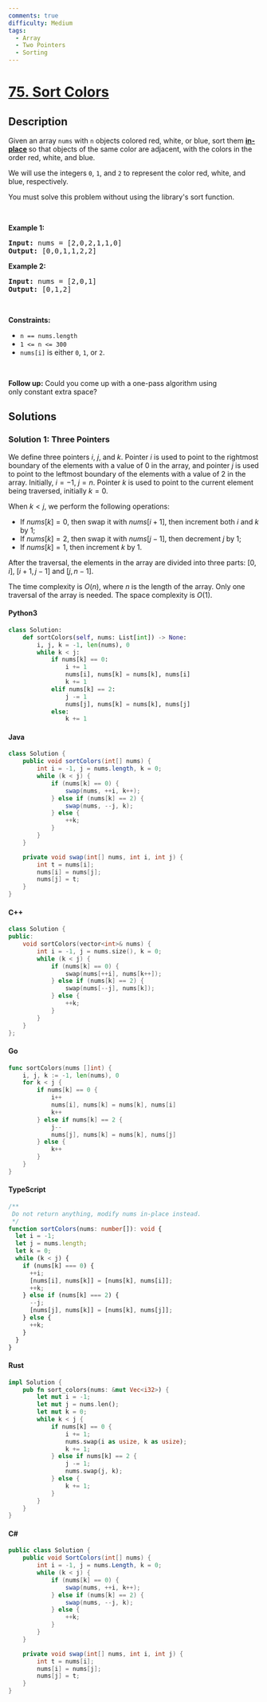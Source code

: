 ```yaml
---
comments: true
difficulty: Medium
tags:
  - Array
  - Two Pointers
  - Sorting
---
```


<!-- problem:start -->

# [75. Sort Colors](https://leetcode.com/problems/sort-colors)

## Description

<!-- description:start -->

<p>Given an array <code>nums</code> with <code>n</code> objects colored red, white, or blue, sort them <strong><a href="https://en.wikipedia.org/wiki/In-place_algorithm" target="_blank">in-place</a> </strong>so that objects of the same color are adjacent, with the colors in the order red, white, and blue.</p>

<p>We will use the integers <code>0</code>, <code>1</code>, and <code>2</code> to represent the color red, white, and blue, respectively.</p>

<p>You must solve this problem without using the library&#39;s sort function.</p>

<p>&nbsp;</p>
<p><strong class="example">Example 1:</strong></p>

<pre>
<strong>Input:</strong> nums = [2,0,2,1,1,0]
<strong>Output:</strong> [0,0,1,1,2,2]
</pre>

<p><strong class="example">Example 2:</strong></p>

<pre>
<strong>Input:</strong> nums = [2,0,1]
<strong>Output:</strong> [0,1,2]
</pre>

<p>&nbsp;</p>
<p><strong>Constraints:</strong></p>

<ul>
	<li><code>n == nums.length</code></li>
	<li><code>1 &lt;= n &lt;= 300</code></li>
	<li><code>nums[i]</code> is either <code>0</code>, <code>1</code>, or <code>2</code>.</li>
</ul>

<p>&nbsp;</p>
<p><strong>Follow up:</strong>&nbsp;Could you come up with a one-pass algorithm using only&nbsp;constant extra space?</p>

<!-- description:end -->

## Solutions

<!-- solution:start -->

### Solution 1: Three Pointers

We define three pointers $i$, $j$, and $k$. Pointer $i$ is used to point to the rightmost boundary of the elements with a value of $0$ in the array, and pointer $j$ is used to point to the leftmost boundary of the elements with a value of $2$ in the array. Initially, $i=-1$, $j=n$. Pointer $k$ is used to point to the current element being traversed, initially $k=0$.

When $k < j$, we perform the following operations:

- If $nums[k] = 0$, then swap it with $nums[i+1]$, then increment both $i$ and $k$ by $1$;
- If $nums[k] = 2$, then swap it with $nums[j-1]$, then decrement $j$ by $1$;
- If $nums[k] = 1$, then increment $k$ by $1$.

After the traversal, the elements in the array are divided into three parts: $[0,i]$, $[i+1,j-1]$ and $[j,n-1]$.

The time complexity is $O(n)$, where $n$ is the length of the array. Only one traversal of the array is needed. The space complexity is $O(1)$.

<!-- tabs:start -->

#### Python3

```python
class Solution:
    def sortColors(self, nums: List[int]) -> None:
        i, j, k = -1, len(nums), 0
        while k < j:
            if nums[k] == 0:
                i += 1
                nums[i], nums[k] = nums[k], nums[i]
                k += 1
            elif nums[k] == 2:
                j -= 1
                nums[j], nums[k] = nums[k], nums[j]
            else:
                k += 1
```

#### Java

```java
class Solution {
    public void sortColors(int[] nums) {
        int i = -1, j = nums.length, k = 0;
        while (k < j) {
            if (nums[k] == 0) {
                swap(nums, ++i, k++);
            } else if (nums[k] == 2) {
                swap(nums, --j, k);
            } else {
                ++k;
            }
        }
    }

    private void swap(int[] nums, int i, int j) {
        int t = nums[i];
        nums[i] = nums[j];
        nums[j] = t;
    }
}
```

#### C++

```cpp
class Solution {
public:
    void sortColors(vector<int>& nums) {
        int i = -1, j = nums.size(), k = 0;
        while (k < j) {
            if (nums[k] == 0) {
                swap(nums[++i], nums[k++]);
            } else if (nums[k] == 2) {
                swap(nums[--j], nums[k]);
            } else {
                ++k;
            }
        }
    }
};
```

#### Go

```go
func sortColors(nums []int) {
	i, j, k := -1, len(nums), 0
	for k < j {
		if nums[k] == 0 {
			i++
			nums[i], nums[k] = nums[k], nums[i]
			k++
		} else if nums[k] == 2 {
			j--
			nums[j], nums[k] = nums[k], nums[j]
		} else {
			k++
		}
	}
}
```

#### TypeScript

```ts
/**
 Do not return anything, modify nums in-place instead.
 */
function sortColors(nums: number[]): void {
  let i = -1;
  let j = nums.length;
  let k = 0;
  while (k < j) {
    if (nums[k] === 0) {
      ++i;
      [nums[i], nums[k]] = [nums[k], nums[i]];
      ++k;
    } else if (nums[k] === 2) {
      --j;
      [nums[j], nums[k]] = [nums[k], nums[j]];
    } else {
      ++k;
    }
  }
}
```

#### Rust

```rust
impl Solution {
    pub fn sort_colors(nums: &mut Vec<i32>) {
        let mut i = -1;
        let mut j = nums.len();
        let mut k = 0;
        while k < j {
            if nums[k] == 0 {
                i += 1;
                nums.swap(i as usize, k as usize);
                k += 1;
            } else if nums[k] == 2 {
                j -= 1;
                nums.swap(j, k);
            } else {
                k += 1;
            }
        }
    }
}
```

#### C#

```cs
public class Solution {
    public void SortColors(int[] nums) {
        int i = -1, j = nums.Length, k = 0;
        while (k < j) {
            if (nums[k] == 0) {
                swap(nums, ++i, k++);
            } else if (nums[k] == 2) {
                swap(nums, --j, k);
            } else {
                ++k;
            }
        }
    }

    private void swap(int[] nums, int i, int j) {
        int t = nums[i];
        nums[i] = nums[j];
        nums[j] = t;
    }
}
```

<!-- tabs:end -->

<!-- solution:end -->

<!-- problem:end -->
